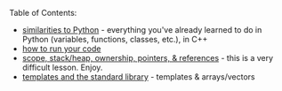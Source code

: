 Table of Contents:
 * [similarities to Python](python) - everything you've already learned to do in Python (variables, functions, classes, etc.), in C++
 * [how to run your code](compiling)
 * [scope, stack/heap, ownership, pointers, & references](memory) - this is a very difficult lesson. Enjoy.
 * [templates and the standard library](stl) - templates & arrays/vectors
